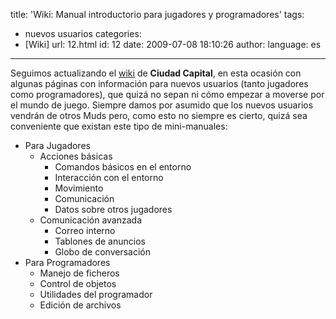 title: 'Wiki: Manual introductorio para jugadores y programadores'
tags:
  - nuevos usuarios
categories:
  - [Wiki]
url: 12.html
id: 12
date: 2009-07-08 18:10:26
author:
language: es
---

Seguimos actualizando el [wiki](http://wiki.ciudadcapital.net) de **Ciudad Capital**, en esta ocasión con algunas páginas con información para nuevos usuarios (tanto jugadores como programadores), que quizá no sepan ni cómo empezar a moverse por el mundo de juego. Siempre damos por asumido que los nuevos usuarios vendrán de otros Muds pero, como esto no siempre es cierto, quizá sea conveniente que existan este tipo de mini-manuales:

*   Para Jugadores
    *   Acciones básicas
        *   Comandos básicos en el entorno
        *   Interacción con el entorno
        *   Movimiento
        *   Comunicación
        *   Datos sobre otros jugadores
    *   Comunicación avanzada
        *   Correo interno
        *   Tablones de anuncios
        *   Globo de conversación
*   Para Programadores
    *   Manejo de ficheros
    *   Control de objetos
    *   Utilidades del programador
    *   Edición de archivos